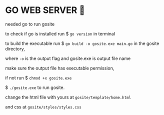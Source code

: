 # GO WEB SERVER 🥱
needed go to run gosite

to check if go is installed run $ `go version` in terminal

to build the executable run $ `go build -o gosite.exe main.go` in the gosite directory,

where `-o` is the output flag and gosite.exe is output file name 

make sure the output file has executable permission,

if not run $ `chmod +x gosite.exe`

$ `./gosite.exe` to run gosite.

change the html file with yours at `gosite/template/home.html`

and css at `gosite/styles/styles.css`
